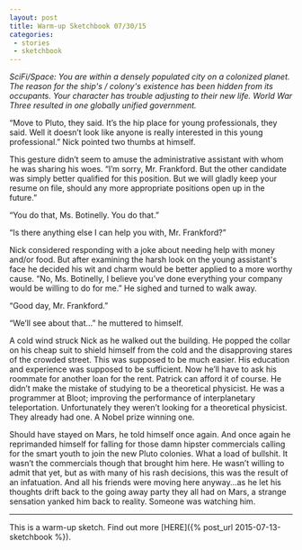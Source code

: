 ```yaml
---
layout: post
title: Warm-up Sketchbook 07/30/15
categories:
 - stories
 - sketchbook
---
```


*SciFi/Space: You are within a densely populated city on a colonized planet. The reason for the ship's / colony's existence has been hidden from its occupants. Your character has trouble adjusting to their new life. World War Three resulted in one globally unified government.*

“Move to Pluto, they said. It’s the hip place for young professionals, they said. Well it doesn’t look like anyone is really interested in this young professional.” Nick pointed two thumbs at himself.

This gesture didn’t seem to amuse the administrative assistant with whom he was sharing his woes. “I’m sorry, Mr. Frankford. But the other candidate was simply better qualified for this position. But we will gladly keep your resume on file, should any more appropriate positions open up in the future.”

“You do that, Ms. Botinelly. You do that.”

<!--more-->

“Is there anything else I can help you with, Mr. Frankford?”

Nick considered responding with a joke about needing help with money and/or food. But after examining the harsh look on the young assistant's face he decided his wit and charm would be better applied to a more worthy cause. “No, Ms. Botinelly, I believe you’ve done everything your company would be willing to do for me.” He sighed and turned to walk away.

“Good day, Mr. Frankford.”

“We’ll see about that...” he muttered to himself.

A cold wind struck Nick as he walked out the building. He popped the collar on his cheap suit to shield himself from the cold and the disapproving stares of the crowded street. This was supposed to be much easier. His education and experience was supposed to be sufficient. Now he’ll have to ask his roommate for another loan for the rent. Patrick can afford it of course. He didn’t make the mistake of studying to be a theoretical physicist. He was a programmer at Bloot; improving the performance of interplanetary teleportation. Unfortunately they weren’t looking for a theoretical physicist. They already had one. A Nobel prize winning one.

Should have stayed on Mars, he told himself once again. And once again he reprimanded himself for falling for those damn hipster commercials calling for the smart youth to join the new Pluto colonies. What a load of bullshit. It wasn’t the commercials though that brought him here. He wasn’t willing to admit that yet, but as with many of his rash decisions, this was the result of an infatuation. And all his friends were moving here anyway...as he let his thoughts drift back to the going away party they all had on Mars, a strange sensation yanked him back to reality. Someone was watching him.


***

This is a warm-up sketch. Find out more [HERE]({% post_url 2015-07-13-sketchbook %}).